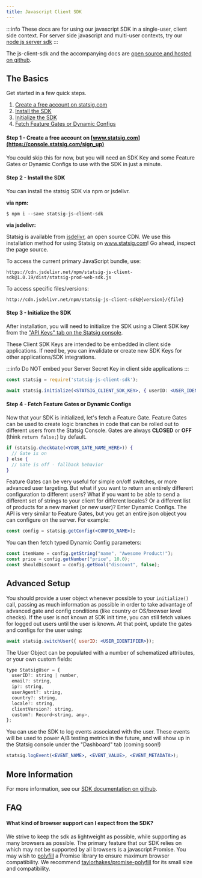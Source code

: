 ```yaml
---
title: Javascript Client SDK
---
```


:::info
These docs are for using our javascript SDK in a single-user, client side context. For server side javascript and multi-user contexts, try our [node js server sdk](server/nodejsServerSDK)
:::

The js-client-sdk and the accompanying docs are [open source and hosted on github](https://github.com/statsig-io/js-client-sdk/tree/main/docs).

## The Basics

Get started in a few quick steps.

1. [Create a free account on statsig.com](#step1)
2. [Install the SDK](#step2)
3. [Initialize the SDK](#step3)
4. [Fetch Feature Gates or Dynamic Configs](#step4)

<a name="step1"></a>

#### Step 1 - Create a free account on [www.statsig.com](https://console.statsig.com/sign_up)

You could skip this for now, but you will need an SDK Key and some Feature Gates or Dynamic Configs to use with the SDK in just a minute.

<a name="step2"></a>

#### Step 2 - Install the SDK

You can install the statsig SDK via npm or jsdelivr.

**via npm:**

```shell
$ npm i --save statsig-js-client-sdk
```

**via jsdelivr:**

Statsig is available from [jsdelivr](http://www.jsdelivr.com/), an open source CDN. We use this installation method for using Statsig on www.statsig.com! Go ahead, inspect the page source.

To access the current primary JavaScript bundle, use:

`https://cdn.jsdelivr.net/npm/statsig-js-client-sdk@1.0.19/dist/statsig-prod-web-sdk.js`

To access specific files/versions:

`http://cdn.jsdelivr.net/npm/statsig-js-client-sdk@{version}/{file}`

<a name="step3"></a>

#### Step 3 - Initialize the SDK

After installation, you will need to initialize the SDK using a Client SDK key from the ["API Keys" tab on the Statsig console](https://console.statsig.com/api_keys).

These Client SDK Keys are intended to be embedded in client side applications. If need be, you can invalidate or create new SDK Keys for other applications/SDK integrations.

:::info
Do NOT embed your Server Secret Key in client side applications
:::

```jsx
const statsig = require('statsig-js-client-sdk');

await statsig.initialize(<STATSIG_CLIENT_SDK_KEY>, { userID: <USER_IDENTIFIER> });
```

<a name="step4"></a>

#### Step 4 - Fetch Feature Gates or Dynamic Configs

Now that your SDK is initialized, let's fetch a Feature Gate. Feature Gates can be used to create logic branches in code that can be rolled out to different users from the Statsig Console. Gates are always **CLOSED** or **OFF** (think `return false;`) by default.

```jsx
if (statsig.checkGate(<YOUR_GATE_NAME_HERE>)) {
  // Gate is on
} else {
  // Gate is off - fallback behavior
}
```

Feature Gates can be very useful for simple on/off switches, or more advanced user targeting. But what if you want to return an entirely different configuration to different users? What if you want to be able to send a different set of strings to your client for different locales? Or a different list of products for a new market (or new user)? Enter Dynamic Configs. The API is very similar to Feature Gates, but you get an entire json object you can configure on the server. For example:

```jsx
const config = statsig.getConfig(<CONFIG_NAME>);
```

You can then fetch typed Dynamic Config parameters:

```jsx
const itemName = config.getString("name", "Awesome Product!");
const price = config.getNumber("price", 10.0);
const shouldDiscount = config.getBool("discount", false);
```

## Advanced Setup

You should provide a user object whenever possible to your `initialize()` call, passing as much information as possible in order to take advantage of advanced gate and config conditions (like country or OS/browser level checks). If the user is not known at SDK init time, you can still fetch values for logged out users until the user is known. At that point, update the gates and configs for the user using:

```jsx
await statsig.switchUser({ userID: <USER_IDENTIFIER>});
```

The User Object can be populated with a number of schematized attributes, or your own custom fields:

```jsx
type StatsigUser = {
  userID?: string | number,
  email?: string,
  ip?: string,
  userAgent?: string,
  country?: string,
  locale?: string,
  clientVersion?: string,
  custom?: Record<string, any>,
};
```

You can use the SDK to log events associated with the user. These events will be used to power A/B testing metrics in the future, and will show up in the Statsig console under the "Dashboard" tab (coming soon!)

```jsx
statsig.logEvent(<EVENT_NAME>, <EVENT_VALUE>, <EVENT_METADATA>);
```

## More Information

For more information, see our [SDK documentation on github](https://github.com/statsig-io/js-client-sdk/tree/main/docs).

## FAQ

#### What kind of browser support can I expect from the SDK?

We strive to keep the sdk as lightweight as possible, while supporting as many browsers as possible. The primary feature that our SDK relies on which may not be supported by all browsers is a javascript Promise. You may wish to [polyfill](https://developer.mozilla.org/en-US/docs/Glossary/Polyfill) a Promise library to ensure maximum browser compatibility. We recommend [taylorhakes/promise-polyfill](https://github.com/taylorhakes/promise-polyfill) for its small size and compatibility.
